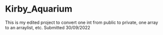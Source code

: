 # Kirby_Aquarium

This is my edited project to convert one int from public to private, one array to an arraylist, etc. Submitted 30/09/2022
